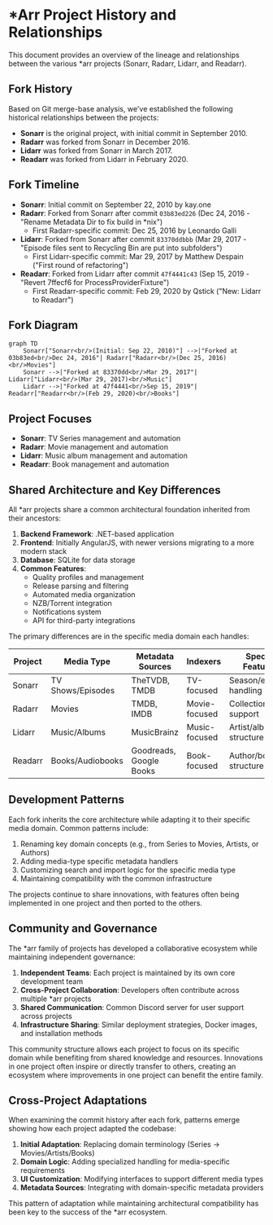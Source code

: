 # *Arr Project History and Relationships

This document provides an overview of the lineage and relationships between the various *arr projects (Sonarr, Radarr, Lidarr, and Readarr).

## Fork History

Based on Git merge-base analysis, we've established the following historical relationships between the projects:

- **Sonarr** is the original project, with initial commit in September 2010.
- **Radarr** was forked from Sonarr in December 2016.
- **Lidarr** was forked from Sonarr in March 2017.
- **Readarr** was forked from Lidarr in February 2020.

## Fork Timeline

- **Sonarr**: Initial commit on September 22, 2010 by kay.one
- **Radarr**: Forked from Sonarr after commit `03b83ed226` (Dec 24, 2016 - "Rename Metadata Dir to fix build in *nix")
  - First Radarr-specific commit: Dec 25, 2016 by Leonardo Galli
- **Lidarr**: Forked from Sonarr after commit `83370ddbbb` (Mar 29, 2017 - "Episode files sent to Recycling Bin are put into subfolders")
  - First Lidarr-specific commit: Mar 29, 2017 by Matthew Despain ("First round of refactoring")
- **Readarr**: Forked from Lidarr after commit `47f4441c43` (Sep 15, 2019 - "Revert 7ffecf6 for ProcessProviderFixture")
  - First Readarr-specific commit: Feb 29, 2020 by Qstick ("New: Lidarr to Readarr")

## Fork Diagram

```mermaid
graph TD
    Sonarr["Sonarr<br/>(Initial: Sep 22, 2010)"] -->|"Forked at 03b83ed<br/>Dec 24, 2016"| Radarr["Radarr<br/>(Dec 25, 2016)<br/>Movies"]
    Sonarr -->|"Forked at 83370dd<br/>Mar 29, 2017"| Lidarr["Lidarr<br/>(Mar 29, 2017)<br/>Music"]
    Lidarr -->|"Forked at 47f4441<br/>Sep 15, 2019"| Readarr["Readarr<br/>(Feb 29, 2020)<br/>Books"]
```

## Project Focuses

- **Sonarr**: TV Series management and automation
- **Radarr**: Movie management and automation
- **Lidarr**: Music album management and automation
- **Readarr**: Book management and automation

## Shared Architecture and Key Differences

All *arr projects share a common architectural foundation inherited from their ancestors:

1. **Backend Framework**: .NET-based application
2. **Frontend**: Initially AngularJS, with newer versions migrating to a more modern stack
3. **Database**: SQLite for data storage
4. **Common Features**:
   - Quality profiles and management
   - Release parsing and filtering
   - Automated media organization
   - NZB/Torrent integration
   - Notifications system
   - API for third-party integrations

The primary differences are in the specific media domain each handles:

| Project | Media Type | Metadata Sources | Indexers | Special Features |
|---------|------------|------------------|----------|------------------|
| Sonarr | TV Shows/Episodes | TheTVDB, TMDB | TV-focused | Season/episode handling |
| Radarr | Movies | TMDB, IMDB | Movie-focused | Collection support |
| Lidarr | Music/Albums | MusicBrainz | Music-focused | Artist/album structure |
| Readarr | Books/Audiobooks | Goodreads, Google Books | Book-focused | Author/book structure |

## Development Patterns

Each fork inherits the core architecture while adapting it to their specific media domain. Common patterns include:

1. Renaming key domain concepts (e.g., from Series to Movies, Artists, or Authors)
2. Adding media-type specific metadata handlers
3. Customizing search and import logic for the specific media type
4. Maintaining compatibility with the common infrastructure

The projects continue to share innovations, with features often being implemented in one project and then ported to the others.

## Community and Governance

The *arr family of projects has developed a collaborative ecosystem while maintaining independent governance:

1. **Independent Teams**: Each project is maintained by its own core development team
2. **Cross-Project Collaboration**: Developers often contribute across multiple *arr projects
3. **Shared Communication**: Common Discord server for user support across projects
4. **Infrastructure Sharing**: Similar deployment strategies, Docker images, and installation methods

This community structure allows each project to focus on its specific domain while benefiting from shared knowledge and resources. Innovations in one project often inspire or directly transfer to others, creating an ecosystem where improvements in one project can benefit the entire family.

## Cross-Project Adaptations

When examining the commit history after each fork, patterns emerge showing how each project adapted the codebase:

1. **Initial Adaptation**: Replacing domain terminology (Series → Movies/Artists/Books)
2. **Domain Logic**: Adding specialized handling for media-specific requirements
3. **UI Customization**: Modifying interfaces to support different media types
4. **Metadata Sources**: Integrating with domain-specific metadata providers

This pattern of adaptation while maintaining architectural compatibility has been key to the success of the *arr ecosystem.
